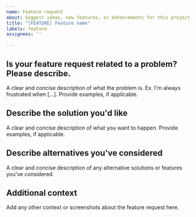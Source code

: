 ```yaml
---
name: Feature request
about: Suggest ideas, new features, or enhancements for this project
title: "[FEATURE] Feature name"
labels: feature
assignees: ''

---
```


## Is your feature request related to a problem? Please describe.
A clear and concise description of what the problem is. Ex. I'm always frustrated when [...]. Provide examples, if applicable.

## Describe the solution you'd like
A clear and concise description of what you want to happen. Provide examples, if applicable.

## Describe alternatives you've considered
A clear and concise description of any alternative solutions or features you've considered.

## Additional context
Add any other context or screenshots about the feature request here.
